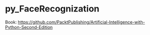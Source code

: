 # py_FaceRecognization
Book: https://github.com/PacktPublishing/Artificial-Intelligence-with-Python-Second-Edition

